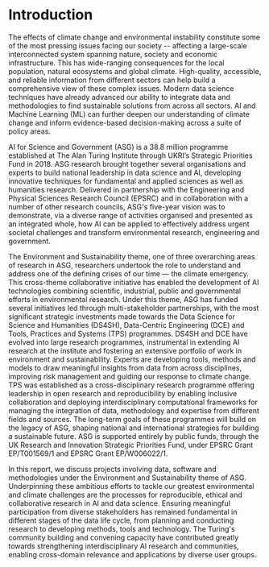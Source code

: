 # Introduction

The effects of climate change and environmental instability constitute some of the most pressing issues facing our society -- affecting a large-scale interconnected system spanning nature, society and economic infrastructure. This has wide-ranging consequences for the local population, natural ecosystems and global climate. High-quality, accessible, and reliable information from different sectors can help build a comprehensive view of these complex issues. Modern data science techniques have already advanced our ability to integrate data and methodologies to find sustainable solutions from across all sectors. AI and  Machine Learning (ML) can further deepen our understanding of climate change and inform evidence-based decision-making across a suite of policy areas. 

AI for Science and Government (ASG) is a 38.8 million programme established at The Alan Turing Institute through UKRI’s Strategic Priorities Fund in 2018. ASG research brought together several organisations and experts to build national leadership in data science and AI, developing innovative techniques for fundamental and applied sciences as well as humanities research. Delivered in partnership with the Engineering and Physical Sciences Research Council (EPSRC) and in collaboration with a number of other research councils, ASG's five-year vision was to demonstrate, via a diverse range of activities organised and presented as an integrated whole, how AI can be applied to effectively address urgent societal challenges and transform environmental research, engineering and government. 

The Environment and Sustainability theme, one of three overarching areas of research in ASG, researchers undertook the role to understand and address one of the defining crises of our time — the climate emergency. This cross-theme collaborative initiative has enabled the development of AI technologies combining scientific, industrial, public and governmental efforts in environmental research. Under this theme, ASG has funded several initiatives led through multi-stakeholder partnerships, with the most significant strategic investments made towards the Data Science for Science and Humanities (DS4SH), Data-Centric Engineering (DCE) and Tools, Practices and Systems (TPS) programmes. DS4SH and DCE have evolved into large research programmes, instrumental in extending AI research at the institute and fostering an extensive portfolio of work in environment and sustainability. Experts are developing tools, methods and models to draw meaningful insights from data from across disciplines, improving risk management and guiding our response to climate change. TPS was established as a cross-disciplinary research programme offering leadership in open research and reproducibility by enabling inclusive collaboration and deploying interdisciplinary computational frameworks for managing the integration of data, methodology and expertise from different fields and sources. The long-term goals of these programmes will build on the legacy of ASG, shaping national and international strategies for building a sustainable future.
ASG is supported entirely by public funds, through the UK Research and Innovation Strategic Priorities Fund, under EPSRC Grant EP/T001569/1 and EPSRC Grant EP/W006022/1. 

In this report, we discuss projects involving data, software and methodologies under the Environment and Sustainability theme of ASG. Underpinning these ambitious efforts to tackle our greatest environmental and climate challenges are the processes for reproducible, ethical and collaborative research in AI and data science. Ensuring meaningful participation from diverse stakeholders has remained fundamental in different stages of the data life cycle, from planning and conducting research to developing methods, tools and technology. The Turing's community building and convening capacity have contributed greatly towards strengthening interdisciplinary AI research and communities, enabling cross-domain relevance and applications by diverse user groups.